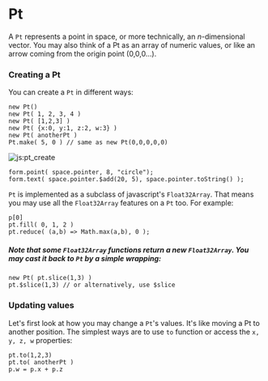# Pt

A `Pt` represents a point in space, or more technically, an _n_-dimensional vector. You may also think of a Pt as an array of numeric values, or like an arrow coming from the origin point (0,0,0...). 

### Creating a Pt

You can create a `Pt` in different ways:
```
new Pt()
new Pt( 1, 2, 3, 4 )  
new Pt( [1,2,3] )
new Pt( {x:0, y:1, z:2, w:3} )
new Pt( anotherPt )
Pt.make( 5, 0 ) // same as new Pt(0,0,0,0,0)
```

![js:pt_create](./assets/bg.png)
```
form.point( space.pointer, 8, "circle");   
form.text( space.pointer.$add(20, 5), space.pointer.toString() );
```

`Pt` is implemented as a subclass of javascript's `Float32Array`. That means you may use all the `Float32Array` features on a `Pt` too. For example:
```
p[0]
pt.fill( 0, 1, 2 )
pt.reduce( (a,b) => Math.max(a,b), 0 );
```

##### Note that some `Float32Array` functions return a new `Float32Array`. You may cast it back to `Pt` by a simple wrapping:
```
new Pt( pt.slice(1,3) )
pt.$slice(1,3) // or alternatively, use $slice
``` 

### Updating values

Let's first look at how you may change a `Pt`'s values. It's like moving a Pt to another position. The simplest ways are to use `to` function or access the `x, y, z, w` properties:
```
pt.to(1,2,3)
pt.to( anotherPt )
p.w = p.x + p.z
```
